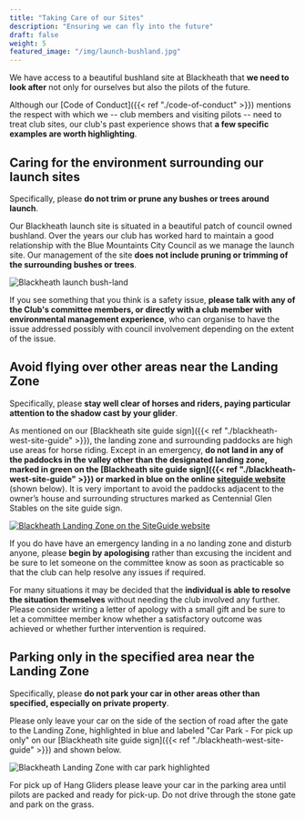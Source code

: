 ```yaml
---
title: "Taking Care of our Sites"
description: "Ensuring we can fly into the future"
draft: false
weight: 5
featured_image: "/img/launch-bushland.jpg"
---
```


We have access to a beautiful bushland site at Blackheath that **we need to look after** not only for ourselves but also the pilots of the future.

<!--more-->

Although our [Code of Conduct]({{< ref "./code-of-conduct" >}}) mentions the respect with which we -- club members and visiting pilots -- need to treat club sites, our club's past experience shows that **a few specific examples are worth highlighting**.

## Caring for the environment surrounding our launch sites

Specifically, please **do not trim or prune any bushes or trees around launch**.

Our Blackheath launch site is situated in a beautiful patch of council owned bushland. Over the years our club has worked hard to maintain a good relationship with the Blue Mountaints City Council as we manage the launch site. Our management of the site **does not include pruning or trimming of the surrounding bushes or trees**.

![Blackheath launch bush-land](/img/launch-bushland-small.jpg)

If you see something that you think is a safety issue, **please talk with any of the Club's committee members, or directly with a club member with environmental management experience**, who can organise to have the issue addressed possibly with council involvement depending on the extent of the issue.

## Avoid flying over other areas near the Landing Zone

Specifically, please **stay well clear of horses and riders, paying particular attention to the shadow cast by your glider**.

As mentioned on our [Blackheath site guide sign]({{< ref "./blackheath-west-site-guide" >}}), the landing zone and surrounding paddocks are high use areas for horse riding. Except in an emergency, **do not land in any of the paddocks in the valley other than the designated landing zone, marked in green on the [Blackheath site guide sign]({{< ref "./blackheath-west-site-guide" >}}) or marked in blue on the online [siteguide website](https://siteguide.org.au/siteguidemap.html?mapType=terrain&type=open&ll=-33.63042,150.24657&spn=0.02413,0.04793)** (shown below). It is very important to avoid the paddocks adjacent to the owner’s house and surrounding structures marked as Centennial Glen Stables on the site guide sign.

[![Blackheath Landing Zone on the SiteGuide website](/img/blackheath-site-guide-web-landing-zone.jpg)](https://siteguide.org.au/siteguidemap.html?mapType=terrain&type=open&ll=-33.63042,150.24657&spn=0.02413,0.04793)

If you do have have an emergency landing in a no landing zone and disturb anyone, please **begin by apologising** rather than excusing the incident and be sure to let someone on the committee know as soon as practicable so that the club can help resolve any issues if required.

For many situations it may be decided that the **individual is able to resolve the situation themselves** without needing the club involved any further. Please consider writing a letter of apology with a small gift and be sure to let a committee member know whether a satisfactory outcome was achieved or whether further intervention is required.

## Parking only in the specified area near the Landing Zone

Specifically, please **do not park your car in other areas other than specified, especially on private property**.

Please only leave your car on the side of the section of road after the gate to the Landing Zone, highlighted in blue and labeled "Car Park - For pick up only" on our [Blackheath site guide sign]({{< ref "./blackheath-west-site-guide" >}}) and shown below.

![Blackheath Landing Zone with car park highlighted](/img/blackheath-site-guide-sign-landing-zone.jpg)

For pick up of Hang Gliders please leave your car in the parking area until pilots are packed and ready for pick-up. Do not drive through the stone gate and park on the grass.
